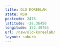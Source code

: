 ```yaml
---
title: OLD KOREELAH
state: NSW
postcode: 2476
latitude: -28.36456
longitude: 152.49765
url: /nsw/old-koreelah/
layout: suburb
---
```

